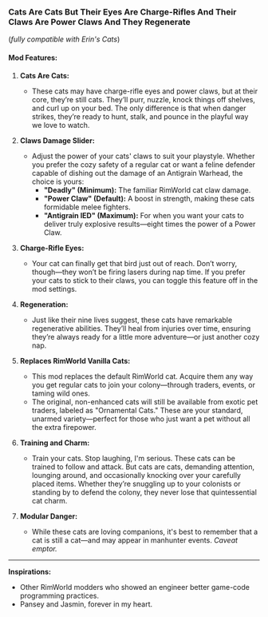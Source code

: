 ### **Cats Are Cats But Their Eyes Are Charge-Rifles And Their Claws Are Power Claws And They Regenerate**
(*fully compatible with Erin's Cats*)

#### **Mod Features:**

1. **Cats Are Cats:**
   - These cats may have charge-rifle eyes and power claws, but at their core, they’re still cats. They’ll purr, nuzzle, knock things off shelves, and curl up on your bed. The only difference is that when danger strikes, they’re ready to hunt, stalk, and pounce in the playful way we love to watch.
  
2. **Claws Damage Slider:**
   - Adjust the power of your cats' claws to suit your playstyle. Whether you prefer the cozy safety of a regular cat or want a feline defender capable of dishing out the damage of an Antigrain Warhead, the choice is yours:
     - **"Deadly" (Minimum):** The familiar RimWorld cat claw damage.
     - **"Power Claw" (Default):** A boost in strength, making these cats formidable melee fighters.
     - **"Antigrain IED" (Maximum):** For when you want your cats to deliver truly explosive results—eight times the power of a Power Claw.
  
3. **Charge-Rifle Eyes:**
   - Your cat can finally get that bird just out of reach. Don’t worry, though—they won’t be firing lasers during nap time. If you prefer your cats to stick to their claws, you can toggle this feature off in the mod settings.

4. **Regeneration:**
   - Just like their nine lives suggest, these cats have remarkable regenerative abilities. They’ll heal from injuries over time, ensuring they’re always ready for a little more adventure—or just another cozy nap.

5. **Replaces RimWorld Vanilla Cats:**
   - This mod replaces the default RimWorld cat. Acquire them any way you get regular cats to join your colony—through traders, events, or taming wild ones.  
   - The original, non-enhanced cats will still be available from exotic pet traders, labeled as "Ornamental Cats." These are your standard, unarmed variety—perfect for those who just want a pet without all the extra firepower.

6. **Training and Charm:**
   - Train your cats. Stop laughing, I'm serious. These cats can be trained to follow and attack. But cats are cats, demanding attention, lounging around, and occasionally knocking over your carefully placed items. Whether they’re snuggling up to your colonists or standing by to defend the colony, they never lose that quintessential cat charm.

7. **Modular Danger:**
   - While these cats are loving companions, it's best to remember that a cat is still a cat—and may appear in manhunter events. *Caveat emptor.*

---

**Inspirations:**
- Other RimWorld modders who showed an engineer better game-code programming practices.
- Pansey and Jasmin, forever in my heart.
